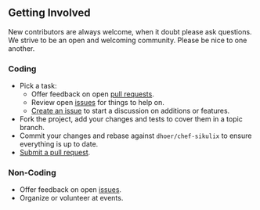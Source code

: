 ## Getting Involved

New contributors are always welcome, when it doubt please ask questions. We strive to be an open and welcoming 
community. Please be nice to one another.

### Coding

* Pick a task:
  * Offer feedback on open [pull requests](https://github.com/dhoer/chef-sikulix/pulls).
  * Review open [issues](https://github.com/dhoer/chef-sikulix/issues) for things to help on.
  * [Create an issue](https://github.com/dhoer/chef-sikulix/issues/new) to start a discussion on additions or features.
* Fork the project, add your changes and tests to cover them in a topic branch.
* Commit your changes and rebase against `dhoer/chef-sikulix` to ensure everything is up to date.
* [Submit a pull request](https://github.com/dhoer/chef-sikulix/compare/).

### Non-Coding

* Offer feedback on open [issues](https://github.com/dhoer/chef-sikulix/issues).
* Organize or volunteer at events.
